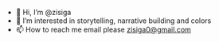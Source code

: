 - 👋 Hi, I’m @zisiga
- 👀 I’m interested in storytelling, narrative building and colors 
- 📫 How to reach me email please zisiga0@gmail.com

<!---
zisiga/zisiga is a ✨ special ✨ repository because its `README.md` (this file) appears on your GitHub profile.
You can click the Preview link to take a look at your changes.
--->
